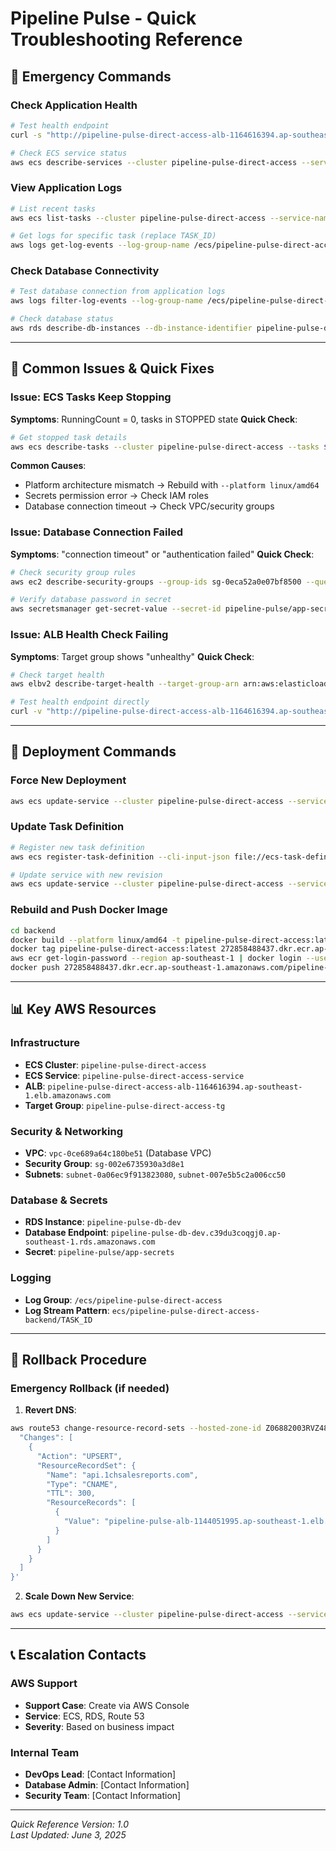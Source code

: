 # Pipeline Pulse - Quick Troubleshooting Reference

## 🚨 **Emergency Commands**

### Check Application Health
```bash
# Test health endpoint
curl -s "http://pipeline-pulse-direct-access-alb-1164616394.ap-southeast-1.elb.amazonaws.com/health"

# Check ECS service status
aws ecs describe-services --cluster pipeline-pulse-direct-access --services pipeline-pulse-direct-access-service --query 'services[0].{Status:status,RunningCount:runningCount,DesiredCount:desiredCount}' --output table --region ap-southeast-1
```

### View Application Logs
```bash
# List recent tasks
aws ecs list-tasks --cluster pipeline-pulse-direct-access --service-name pipeline-pulse-direct-access-service --region ap-southeast-1

# Get logs for specific task (replace TASK_ID)
aws logs get-log-events --log-group-name /ecs/pipeline-pulse-direct-access --log-stream-name ecs/pipeline-pulse-direct-access-backend/TASK_ID --limit 20 --region ap-southeast-1
```

### Check Database Connectivity
```bash
# Test database connection from application logs
aws logs filter-log-events --log-group-name /ecs/pipeline-pulse-direct-access --filter-pattern "database" --region ap-southeast-1

# Check database status
aws rds describe-db-instances --db-instance-identifier pipeline-pulse-db-dev --query 'DBInstances[0].{Status:DBInstanceStatus,Endpoint:Endpoint.Address}' --output table --region ap-southeast-1
```

---

## 🔧 **Common Issues & Quick Fixes**

### Issue: ECS Tasks Keep Stopping
**Symptoms**: RunningCount = 0, tasks in STOPPED state
**Quick Check**:
```bash
# Get stopped task details
aws ecs describe-tasks --cluster pipeline-pulse-direct-access --tasks $(aws ecs list-tasks --cluster pipeline-pulse-direct-access --desired-status STOPPED --query 'taskArns[0]' --output text) --query 'tasks[0].{StoppedReason:stoppedReason,StopCode:stopCode}' --output table --region ap-southeast-1
```
**Common Causes**:
- Platform architecture mismatch → Rebuild with `--platform linux/amd64`
- Secrets permission error → Check IAM roles
- Database connection timeout → Check VPC/security groups

### Issue: Database Connection Failed
**Symptoms**: "connection timeout" or "authentication failed"
**Quick Check**:
```bash
# Check security group rules
aws ec2 describe-security-groups --group-ids sg-0eca52a0e07bf8500 --query 'SecurityGroups[0].IpPermissions[*].{Protocol:IpProtocol,Port:FromPort,Source:UserIdGroupPairs[0].GroupId||CidrIp}' --output table --region ap-southeast-1

# Verify database password in secret
aws secretsmanager get-secret-value --secret-id pipeline-pulse/app-secrets --query 'SecretString' --output text --region ap-southeast-1
```

### Issue: ALB Health Check Failing
**Symptoms**: Target group shows "unhealthy"
**Quick Check**:
```bash
# Check target health
aws elbv2 describe-target-health --target-group-arn arn:aws:elasticloadbalancing:ap-southeast-1:272858488437:targetgroup/pipeline-pulse-direct-access-tg/f0e52940c3d524b7 --region ap-southeast-1

# Test health endpoint directly
curl -v "http://pipeline-pulse-direct-access-alb-1164616394.ap-southeast-1.elb.amazonaws.com/health"
```

---

## 🔄 **Deployment Commands**

### Force New Deployment
```bash
aws ecs update-service --cluster pipeline-pulse-direct-access --service pipeline-pulse-direct-access-service --force-new-deployment --region ap-southeast-1
```

### Update Task Definition
```bash
# Register new task definition
aws ecs register-task-definition --cli-input-json file://ecs-task-definition.json --region ap-southeast-1

# Update service with new revision
aws ecs update-service --cluster pipeline-pulse-direct-access --service pipeline-pulse-direct-access-service --task-definition pipeline-pulse-direct-access:NEW_REVISION --region ap-southeast-1
```

### Rebuild and Push Docker Image
```bash
cd backend
docker build --platform linux/amd64 -t pipeline-pulse-direct-access:latest .
docker tag pipeline-pulse-direct-access:latest 272858488437.dkr.ecr.ap-southeast-1.amazonaws.com/pipeline-pulse:direct-access-latest
aws ecr get-login-password --region ap-southeast-1 | docker login --username AWS --password-stdin 272858488437.dkr.ecr.ap-southeast-1.amazonaws.com
docker push 272858488437.dkr.ecr.ap-southeast-1.amazonaws.com/pipeline-pulse:direct-access-latest
```

---

## 📊 **Key AWS Resources**

### Infrastructure
- **ECS Cluster**: `pipeline-pulse-direct-access`
- **ECS Service**: `pipeline-pulse-direct-access-service`
- **ALB**: `pipeline-pulse-direct-access-alb-1164616394.ap-southeast-1.elb.amazonaws.com`
- **Target Group**: `pipeline-pulse-direct-access-tg`

### Security & Networking
- **VPC**: `vpc-0ce689a64c180be51` (Database VPC)
- **Security Group**: `sg-002e6735930a3d8e1`
- **Subnets**: `subnet-0a06ec9f913823080`, `subnet-007e5b5c2a006cc50`

### Database & Secrets
- **RDS Instance**: `pipeline-pulse-db-dev`
- **Database Endpoint**: `pipeline-pulse-db-dev.c39du3coqgj0.ap-southeast-1.rds.amazonaws.com`
- **Secret**: `pipeline-pulse/app-secrets`

### Logging
- **Log Group**: `/ecs/pipeline-pulse-direct-access`
- **Log Stream Pattern**: `ecs/pipeline-pulse-direct-access-backend/TASK_ID`

---

## 🚨 **Rollback Procedure**

### Emergency Rollback (if needed)
1. **Revert DNS**:
```bash
aws route53 change-resource-record-sets --hosted-zone-id Z06882003RVZ48NS7EIIU --change-batch '{
  "Changes": [
    {
      "Action": "UPSERT",
      "ResourceRecordSet": {
        "Name": "api.1chsalesreports.com",
        "Type": "CNAME",
        "TTL": 300,
        "ResourceRecords": [
          {
            "Value": "pipeline-pulse-alb-1144051995.ap-southeast-1.elb.amazonaws.com"
          }
        ]
      }
    }
  ]
}'
```

2. **Scale Down New Service**:
```bash
aws ecs update-service --cluster pipeline-pulse-direct-access --service pipeline-pulse-direct-access-service --desired-count 0 --region ap-southeast-1
```

---

## 📞 **Escalation Contacts**

### AWS Support
- **Support Case**: Create via AWS Console
- **Service**: ECS, RDS, Route 53
- **Severity**: Based on business impact

### Internal Team
- **DevOps Lead**: [Contact Information]
- **Database Admin**: [Contact Information]
- **Security Team**: [Contact Information]

---

*Quick Reference Version: 1.0*  
*Last Updated: June 3, 2025*
